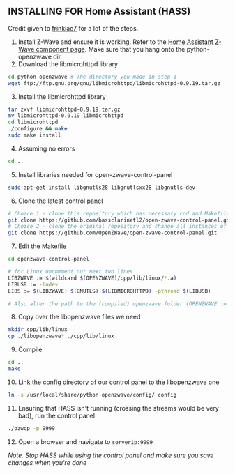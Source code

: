 ## INSTALLING FOR Home Assistant (HASS)

Credit given to [frinkiac7](https://thefrinkiac7.wordpress.com/node-red/build-open-zwave-control-panel-on-a-raspberry-pi/) for a lot of the steps.

1. Install Z-Wave  and ensure it is working. Refer to the [Home Assistant Z-Wave component page](https://home-assistant.io/components/zwave/). Make sure that you hang onto the python-openzwave dir
2. Download the libmicrohttpd library
``` bash
cd python-openzwave # The directory you made in step 1
wget ftp://ftp.gnu.org/gnu/libmicrohttpd/libmicrohttpd-0.9.19.tar.gz
```
3. Install the libmicrohttpd library
``` bash
tar zxvf libmicrohttpd-0.9.19.tar.gz
mv libmicrohttpd-0.9.19 libmicrohttpd
cd libmicrohttpd
./configure && make
sudo make install
```
4. Assuming no errors
``` bash
cd ..
```
5. Install libraries needed for open-zwave-control-panel
``` bash
sudo apt-get install libgnutls28 libgnutlsxx28 libgnutls-dev
```
6. Clone the latest control panel
``` bash
# Choice 1 - clone this repository which has necessary cod and Makefile changes already applied
git clone https://github.com/bassclarinetl2/open-zwave-control-panel.git open-zwave-control-panel
# Choice 2 - clone the original repository and change all instances of the function call mktemp to mkdtemp
git clone https://github.com/OpenZWave/open-zwave-control-panel.git
```
7. Edit the Makefile
``` bash
cd openzwave-control-panel

# for Linux uncomment out next two lines
LIBZWAVE := $(wildcard $(OPENZWAVE)/cpp/lib/linux/*.a)
LIBUSB := -ludev
LIBS := $(LIBZWAVE) $(GNUTLS) $(LIBMICROHTTPD) -pthread $(LIBUSB)

# Also alter the path to the (compiled) openzwave folder (OPENZWAVE := ) accordingly (likely ../openzwave/)
```
8. Copy over the libopenzwave files we need
``` bash
mkdir cpp/lib/linux
cp ./libopenzwave* ./cpp/lib/linux
```

9. Compile
``` bash
cd ..
make
```

10. Link the config directory of our control panel to the libopenzwave one 
``` bash
ln -s /usr/local/share/python-openzwave/config/ config
```

11. Ensuring that HASS isn't running (crossing the streams would be very bad), run  the control panel
``` bash
./ozwcp -p 9999
```

12. Open a browser and navigate to `serverip:9999`

*Note. Stop HASS while using the control panel and make sure you save changes when you're done*

